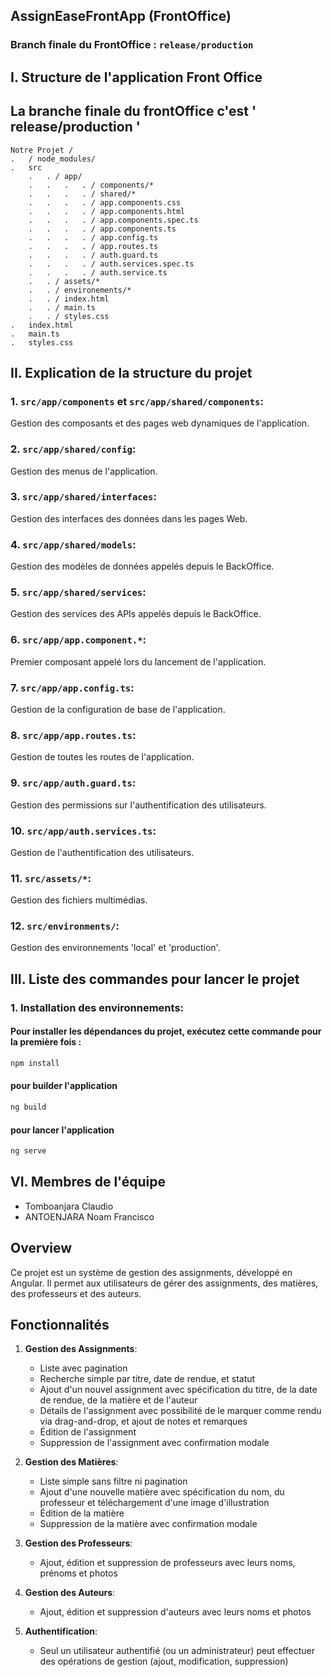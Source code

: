 ## AssignEaseFrontApp (FrontOffice)

### Branch finale du FrontOffice : `release/production`

## I.  Structure de l'application Front Office

## La branche finale du frontOffice c'est ' release/production '


    Notre Projet /
    .   / node_modules/
    .   src
        .   . / app/
        .   .   .   . / components/*
        .   .   .   . / shared/*
        .   .   .   . / app.components.css
        .   .   .   . / app.components.html
        .   .   .   . / app.components.spec.ts
        .   .   .   . / app.components.ts
        .   .   .   . / app.config.ts
        .   .   .   . / app.routes.ts
        .   .   .   . / auth.guard.ts
        .   .   .   . / auth.services.spec.ts
        .   .   .   . / auth.service.ts
        .   . / assets/*
        .   . / environements/*
        .   . / index.html
        .   . / main.ts
        .   . / styles.css
    .   index.html
    .   main.ts
    .   styles.css



## II. Explication de la structure du projet

### 1. `src/app/components` et `src/app/shared/components`:

Gestion des composants et des pages web dynamiques de l'application.

### 2. `src/app/shared/config`:

Gestion des menus de l'application.

### 3. `src/app/shared/interfaces`:

Gestion des interfaces des données dans les pages Web.

### 4. `src/app/shared/models`:

Gestion des modèles de données appelés depuis le BackOffice.

### 5. `src/app/shared/services`:

Gestion des services des APIs appelés depuis le BackOffice.

### 6. `src/app/app.component.*`:

Premier composant appelé lors du lancement de l'application.

### 7. `src/app/app.config.ts`:

Gestion de la configuration de base de l'application.

### 8. `src/app/app.routes.ts`:

Gestion de toutes les routes de l'application.

### 9. `src/app/auth.guard.ts`:

Gestion des permissions sur l'authentification des utilisateurs.

### 10. `src/app/auth.services.ts`:

Gestion de l'authentification des utilisateurs.

### 11. `src/assets/*`:

Gestion des fichiers multimédias.

### 12. `src/environments/`:

Gestion des environnements 'local' et 'production'.

## III. Liste des commandes pour lancer le projet

### 1. **Installation des environnements**:

#### Pour installer les dépendances du projet, exécutez cette commande pour la première fois :

```bash
npm install
```

#### pour builder l'application
```bash
ng build
```

#### pour lancer l'application
```bash
ng serve
```


## VI.  Membres de l'équipe

- Tomboanjara Claudio
- ANTOENJARA Noam Francisco


## Overview

Ce projet est un système de gestion des assignments, développé en Angular. Il permet aux utilisateurs de gérer des assignments, des matières, des professeurs et des auteurs.

## Fonctionnalités

1. **Gestion des Assignments**:
    - Liste avec pagination
    - Recherche simple par titre, date de rendue, et statut
    - Ajout d'un nouvel assignment avec spécification du titre, de la date de rendue, de la matière et de l'auteur
    - Détails de l'assignment avec possibilité de le marquer comme rendu via drag-and-drop, et ajout de notes et remarques
    - Édition de l'assignment
    - Suppression de l'assignment avec confirmation modale

2. **Gestion des Matières**:
    - Liste simple sans filtre ni pagination
    - Ajout d'une nouvelle matière avec spécification du nom, du professeur et téléchargement d'une image d'illustration
    - Édition de la matière
    - Suppression de la matière avec confirmation modale

3. **Gestion des Professeurs**:
    - Ajout, édition et suppression de professeurs avec leurs noms, prénoms et photos

4. **Gestion des Auteurs**:
    - Ajout, édition et suppression d'auteurs avec leurs noms et photos

5. **Authentification**:
    - Seul un utilisateur authentifié (ou un administrateur) peut effectuer des opérations de gestion (ajout, modification, suppression)
